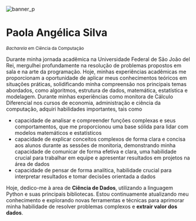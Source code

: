 
![banner_p](https://github.com/paolaangel05/data_science/assets/104911878/3f8a1be6-d391-4de3-86a0-b45485e0e74e)

# Paola Angélica Silva
<sub>*Bacharela* em Ciência da Computação</sub>

Durante minha jornada acadêmica na Universidade Federal de São João del Rei, mergulhei profundamente na resolução de problemas propostos em sala e na arte da programação. Hoje, minhas experiências acadêmicas me proporcionam a oportunidade de aplicar meus conhecimentos teóricos em situações práticas, solidificando minha compreensão nos principais temas abordados, como algoritmos, estrutura de dados, matemática, estatística e modelagem.
Durante minhas experiências como monitora de Cálculo Diferencial nos cursos de economia, administração e ciência da computação, adquiri habilidades importantes, tais como 
- capacidade de analisar e compreender funções complexas e seus comportamentos, que me proporcionou uma base sólida para lidar com modelos matemáticos e estatísticos
- capacidade de explicar conceitos complexos de forma clara e concisa aos alunos durante as sessões de monitoria, demonstrando minha capacidade de comunicar de forma efetiva e clara, uma habilidade crucial para trabalhar em equipe e apresentar resultados em projetos na área de dados
- capacidade de pensar de forma analítica, habilidade crucial para interpretar resultados e tomar decisões orientada a dados

Hoje, dedico-me à area de **Ciência de Dados**, utilizando a linguagem Python e suas principais bibliotecas. Estou continuamente atualizando meu conhecimento e explorando novas ferramentas e técnicas para aprimorar minha habilidade de resolver problemas complexos e **extrair valor dos dados**.
